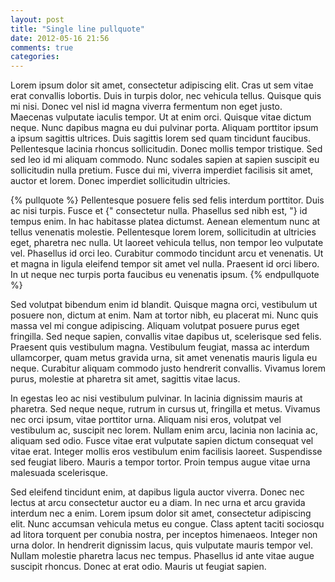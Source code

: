 ```yaml
---
layout: post
title: "Single line pullquote"
date: 2012-05-16 21:56
comments: true
categories: 
---
```



Lorem ipsum dolor sit amet, consectetur adipiscing elit. Cras ut sem vitae
erat convallis lobortis. Duis in turpis dolor, nec vehicula tellus. Quisque
quis mi nisi. Donec vel nisl id magna viverra fermentum non eget justo.
Maecenas vulputate iaculis tempor. Ut at enim orci. Quisque vitae dictum
neque. Nunc dapibus magna eu dui pulvinar porta. Aliquam porttitor ipsum a
ipsum sagittis ultrices. Duis sagittis lorem sed quam tincidunt faucibus.
Pellentesque lacinia rhoncus sollicitudin. Donec mollis tempor tristique. Sed
sed leo id mi aliquam commodo. Nunc sodales sapien at sapien suscipit eu
sollicitudin nulla pretium. Fusce dui mi, viverra imperdiet facilisis sit
amet, auctor et lorem. Donec imperdiet sollicitudin ultricies.

{% pullquote %}
Pellentesque posuere felis sed felis interdum porttitor. Duis ac nisi turpis.
Fusce et {" consectetur nulla. Phasellus sed nibh est, "} id tempus enim. In hac
habitasse platea dictumst. Aenean elementum nunc at tellus venenatis molestie.
Pellentesque lorem lorem, sollicitudin at ultricies eget, pharetra nec nulla.
Ut laoreet vehicula tellus, non tempor leo vulputate vel. Phasellus id orci
leo. Curabitur commodo tincidunt arcu et venenatis. Ut et magna in ligula
eleifend tempor sit amet vel nulla. Praesent id orci libero. In ut neque nec
turpis porta faucibus eu venenatis ipsum.
{% endpullquote %}

Sed volutpat bibendum enim id blandit. Quisque magna orci, vestibulum ut
posuere non, dictum at enim. Nam at tortor nibh, eu placerat mi. Nunc quis
massa vel mi congue adipiscing. Aliquam volutpat posuere purus eget fringilla.
Sed neque sapien, convallis vitae dapibus ut, scelerisque sed felis. Praesent
quis vestibulum magna. Vestibulum feugiat, massa ac interdum ullamcorper, quam
metus gravida urna, sit amet venenatis mauris ligula eu neque. Curabitur
aliquam commodo justo hendrerit convallis. Vivamus lorem purus, molestie at
pharetra sit amet, sagittis vitae lacus.

In egestas leo ac nisi vestibulum pulvinar. In lacinia dignissim mauris at
pharetra. Sed neque neque, rutrum in cursus ut, fringilla et metus. Vivamus
nec orci ipsum, vitae porttitor urna. Aliquam nisi eros, volutpat vel
vestibulum ac, suscipit nec lorem. Nullam enim arcu, lacinia non lacinia ac,
aliquam sed odio. Fusce vitae erat vulputate sapien dictum consequat vel vitae
erat. Integer mollis eros vestibulum enim facilisis laoreet. Suspendisse sed
feugiat libero. Mauris a tempor tortor. Proin tempus augue vitae urna
malesuada scelerisque.

Sed eleifend tincidunt enim, at dapibus ligula auctor viverra. Donec nec
lectus at arcu consectetur auctor eu a diam. In nec urna et arcu gravida
interdum nec a enim. Lorem ipsum dolor sit amet, consectetur adipiscing elit.
Nunc accumsan vehicula metus eu congue. Class aptent taciti sociosqu ad litora
torquent per conubia nostra, per inceptos himenaeos. Integer non urna dolor.
In hendrerit dignissim lacus, quis vulputate mauris tempor vel. Nullam
molestie pharetra lacus nec tempus. Phasellus id ante vitae augue suscipit
rhoncus. Donec at erat odio. Mauris ut feugiat sapien.
